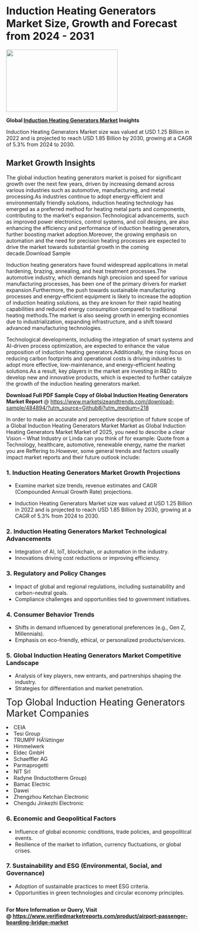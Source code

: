 <H1>Induction Heating Generators Market Size, Growth and Forecast from 2024 - 2031</H1><img class="aligncenter size-medium wp-image-584254" src="https://thirdeyenews.in/wp-content/uploads/2024/09/Global-Market-Research-300x168.jpeg" alt="" width="300" height="168" /><p><strong>Global&nbsp;<a href="https://www.marketsizeandtrends.com/download-sample/484894/?utm_source=Github8j?utm_medium=218">Induction Heating Generators Market</a> Insights</strong></p><p>Induction Heating Generators Market size was valued at USD 1.25 Billion in 2022 and is projected to reach USD 1.85 Billion by 2030, growing at a CAGR of 5.3% from 2024 to 2030.</p><p><h2>Market Growth Insights</h2> <p>The global induction heating generators market is poised for significant growth over the next few years, driven by increasing demand across various industries such as automotive, manufacturing, and metal processing.As industries continue to adopt energy-efficient and environmentally friendly solutions, induction heating technology has emerged as a preferred method for heating metal parts and components, contributing to the market's expansion.Technological advancements, such as improved power electronics, control systems, and coil designs, are also enhancing the efficiency and performance of induction heating generators, further boosting market adoption.Moreover, the growing emphasis on automation and the need for precision heating processes are expected to drive the market towards substantial growth in the coming decade.Download Sample</p> <p>Induction heating generators have found widespread applications in metal hardening, brazing, annealing, and heat treatment processes.The automotive industry, which demands high precision and speed for various manufacturing processes, has been one of the primary drivers for market expansion.Furthermore, the push towards sustainable manufacturing processes and energy-efficient equipment is likely to increase the adoption of induction heating solutions, as they are known for their rapid heating capabilities and reduced energy consumption compared to traditional heating methods.The market is also seeing growth in emerging economies due to industrialization, expanding infrastructure, and a shift toward advanced manufacturing technologies.</p> <p>Technological developments, including the integration of smart systems and AI-driven process optimization, are expected to enhance the value proposition of induction heating generators.Additionally, the rising focus on reducing carbon footprints and operational costs is driving industries to adopt more effective, low-maintenance, and energy-efficient heating solutions.As a result, key players in the market are investing in R&D to develop new and innovative products, which is expected to further catalyze the growth of the induction heating generators market.</p> <p></p><p><span class=""><strong>Download Full PDF Sample Copy of Global Induction Heating Generators Market Report</strong> @ <a href="https://www.marketsizeandtrends.com/download-sample/484894/?utm_source=Github8j?utm_medium=218" target="_blank">https://www.marketsizeandtrends.com/download-sample/484894/?utm_source=Github8j?utm_medium=218</a></span></p><p>In order to make an accurate and perceptive description of future scope of a Global&nbsp;Induction Heating Generators Market Market as Global&nbsp;Induction Heating Generators Market Market of 2025, you need to describe a clear Vision &ndash; What Industry or Linda can you think of for example: Quote from a Technology, healthcare, automotive, renewable energy, name the market you are Reffering to.However, some general trends and factors usually impact market reports and their future outlook include:</p><h3>1.&nbsp;<strong>Induction Heating Generators Market Growth Projections</strong></h3><ul><li>Examine market size trends, revenue estimates and CAGR (Compounded Annual Growth Rate) projections.</li><li><p>Induction Heating Generators Market size was valued at USD 1.25 Billion in 2022 and is projected to reach USD 1.85 Billion by 2030, growing at a CAGR of 5.3% from 2024 to 2030.</p></li></ul><h3>2.&nbsp;<strong>Induction Heating Generators Market Technological Advancements</strong></h3><ul><li>Integration of AI, IoT, blockchain, or automation in the industry.</li><li>Innovations driving cost reductions or improving efficiency.</li></ul><h3>3.&nbsp;<strong>Regulatory and Policy Changes</strong></h3><ul><li>Impact of global and regional regulations, including sustainability and carbon-neutral goals.</li><li>Compliance challenges and opportunities tied to government initiatives.</li></ul><h3>4.&nbsp;<strong>Consumer Behavior Trends</strong></h3><ul><li>Shifts in demand influenced by generational preferences (e.g., Gen Z, Millennials).</li><li>Emphasis on eco-friendly, ethical, or personalized products/services.</li></ul><h3>5.&nbsp;<strong>Global Induction Heating Generators Market Competitive Landscape</strong></h3><ul><li>Analysis of key players, new entrants, and partnerships shaping the industry.</li><li>Strategies for differentiation and market penetration.</li></ul><p data-pm-slice="1 1 []"><span style="color: inherit; font-family: inherit; font-size: 25px;">Top Global Induction Heating Generators Market Companies</span></p><div class="" data-test-id=""><p><li>CEIA</li><li> Tesi Group</li><li> TRUMPF HÃ¼ttinger</li><li> Himmelwerk</li><li> Eldec GmbH</li><li> Schaeffler AG</li><li> Parmaprogetti</li><li> NIT Srl</li><li> Radyne (Inductotherm Group)</li><li> Bamac Electric</li><li> Dawei</li><li> Zhengzhou Ketchan Electronic</li><li> Chengdu Jinkezhi Electronic</li></p></div><h3>6.&nbsp;<strong>Economic and Geopolitical Factors</strong></h3><ul><li>Influence of global economic conditions, trade policies, and geopolitical events.</li><li>Resilience of the market to inflation, currency fluctuations, or global crises.</li></ul><h3>7.&nbsp;<strong>Sustainability and ESG (Environmental, Social, and Governance)</strong></h3><ul><li>Adoption of sustainable practices to meet ESG criteria.</li><li>Opportunities in green technologies and circular economy principles.</li></ul><h2><strong style="font-size: 14px;">For More Information or Query, Visit @&nbsp;</strong><a style="background-color: #ffffff; font-size: 14px;" href="https://www.marketsizeandtrends.com/report/induction-heating-generators-market/" target="_blank">https://www.verifiedmarketreports.com/product/airport-passenger-boarding-bridge-market</a></h2>